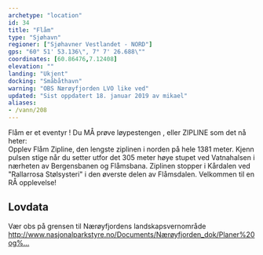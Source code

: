 ```yaml
---
archetype: "location"
id: 34
title: "Flåm"
type: "Sjøhavn"
regioner: ["Sjøhavner Vestlandet - NORD"]
gps: "60° 51' 53.136\", 7° 7' 26.688\""
coordinates: [60.86476,7.12408]
elevation: ""
landing: "Ukjent"
docking: "Småbåthavn"
warning: "OBS Nærøyfjorden LVO like ved"
updated: "Sist oppdatert 18. januar 2019 av mikael"
aliases:
- /vann/208
---
```


Flåm er et eventyr ! Du MÅ prøve løypestengen , eller  ZIPLINE  som det nå heter:\
Opplev Flåm Zipline, den lengste ziplinen i norden på hele 1381 meter. Kjenn pulsen stige når du setter utfor det 305 meter høye stupet ved Vatnahalsen i nærheten av Bergensbanen og Flåmsbana. Ziplinen stopper i Kårdalen ved "Rallarrosa Stølsysteri" i den øverste delen av Flåmsdalen. Velkommen til en RÅ opplevelse!

## Lovdata

Vær obs på grensen til Nærøyfjordens landskapsvernområde\
http://www.nasjonalparkstyre.no/Documents/Nærøyfjorden_dok/Planer%20og%…
